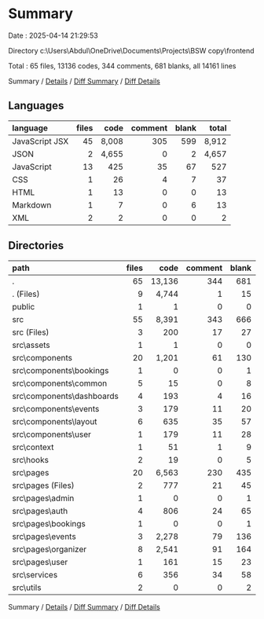 # Summary

Date : 2025-04-14 21:29:53

Directory c:\\Users\\Abdul\\OneDrive\\Documents\\Projects\\BSW copy\\frontend

Total : 65 files,  13136 codes, 344 comments, 681 blanks, all 14161 lines

Summary / [Details](details.md) / [Diff Summary](diff.md) / [Diff Details](diff-details.md)

## Languages
| language | files | code | comment | blank | total |
| :--- | ---: | ---: | ---: | ---: | ---: |
| JavaScript JSX | 45 | 8,008 | 305 | 599 | 8,912 |
| JSON | 2 | 4,655 | 0 | 2 | 4,657 |
| JavaScript | 13 | 425 | 35 | 67 | 527 |
| CSS | 1 | 26 | 4 | 7 | 37 |
| HTML | 1 | 13 | 0 | 0 | 13 |
| Markdown | 1 | 7 | 0 | 6 | 13 |
| XML | 2 | 2 | 0 | 0 | 2 |

## Directories
| path | files | code | comment | blank | total |
| :--- | ---: | ---: | ---: | ---: | ---: |
| . | 65 | 13,136 | 344 | 681 | 14,161 |
| . (Files) | 9 | 4,744 | 1 | 15 | 4,760 |
| public | 1 | 1 | 0 | 0 | 1 |
| src | 55 | 8,391 | 343 | 666 | 9,400 |
| src (Files) | 3 | 200 | 17 | 27 | 244 |
| src\\assets | 1 | 1 | 0 | 0 | 1 |
| src\\components | 20 | 1,201 | 61 | 130 | 1,392 |
| src\\components\\bookings | 1 | 0 | 0 | 1 | 1 |
| src\\components\\common | 5 | 15 | 0 | 8 | 23 |
| src\\components\\dashboards | 4 | 193 | 4 | 16 | 213 |
| src\\components\\events | 3 | 179 | 11 | 20 | 210 |
| src\\components\\layout | 6 | 635 | 35 | 57 | 727 |
| src\\components\\user | 1 | 179 | 11 | 28 | 218 |
| src\\context | 1 | 51 | 1 | 9 | 61 |
| src\\hooks | 2 | 19 | 0 | 5 | 24 |
| src\\pages | 20 | 6,563 | 230 | 435 | 7,228 |
| src\\pages (Files) | 2 | 777 | 21 | 45 | 843 |
| src\\pages\\admin | 1 | 0 | 0 | 1 | 1 |
| src\\pages\\auth | 4 | 806 | 24 | 65 | 895 |
| src\\pages\\bookings | 1 | 0 | 0 | 1 | 1 |
| src\\pages\\events | 3 | 2,278 | 79 | 136 | 2,493 |
| src\\pages\\organizer | 8 | 2,541 | 91 | 164 | 2,796 |
| src\\pages\\user | 1 | 161 | 15 | 23 | 199 |
| src\\services | 6 | 356 | 34 | 58 | 448 |
| src\\utils | 2 | 0 | 0 | 2 | 2 |

Summary / [Details](details.md) / [Diff Summary](diff.md) / [Diff Details](diff-details.md)